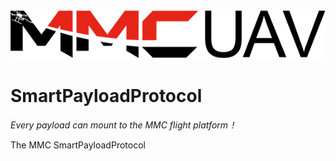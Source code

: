 ![logo](./resources/logo.png)
# SmartPayloadProtocol
*Every payload can mount to the MMC flight platform！*  

The MMC SmartPayloadProtocol  
